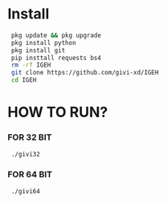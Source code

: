 # Install
```bash
 pkg update && pkg upgrade
 pkg install python
 pkg install git  
 pip insttall requests bs4
 rm -rf IGEH
 git clone https://github.com/givi-xd/IGEH
 cd IGEH
```
# HOW TO RUN?
### FOR 32 BIT
```bash
 ./givi32
```
### FOR 64 BIT
```bash
 ./givi64
```
